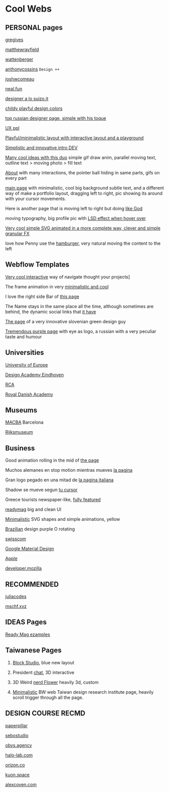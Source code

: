 # Cool Webs

## **PERSONAL pages**

[gregives](https://gregives.co.uk)

[matthewrayfield](https://www.matthewrayfield.com)

[wattenberger](https://wattenberger.com)

[anthonycossins](https://anthonycossins.com) `Design ++`

[joshwcomeau](https://joshwcomeau.com)

[neal.fun](https://neal.fun)

[designer a lo suizo.it](https://pierrebrunet.it)

[childy playful design colors](https://isolationcreation.club/inspire/)

[top russian designer page, simple with his toque](https://maximaksenov.com)

[UX ppl](https://andrewbretnall.com)

[Playful/minimalistic layout with interactive layout and a playground](http://kaiwei.design/#/)

[Simplistic and innovative intro DEV](https://www.gregorychristian.com)

[Many cool ideas with this duo](https://www.thepapestielliz.com) simple gif draw anim, parallel moving text, outline text > moving photo > fill text

[About](https://www.davidebaratta.com/info) with many interactions, the pointer ball hiding in same parts, gifs on every part

[main page](https://www.davidebaratta.com) with minimalistic, cool big background subtle text, and a different way of make a portfolio layout, dragging left to right, pic showing its around with your cursor movements.

Here is another page that is moving left to right but doing [like God](http://robinmastromarino.com)

moving typography, big profile pic with [LSD effect when hover over](https://kulbachny.com)

[Very cool simple SVG animated in a more complete way, clever and simple granular FX](https://www.svz.io)

love how Penny use the [hamburger](http://pennybanks.com/muse), very natural moving the content to the left

## **Webflow Templates**

[Very cool interactive](https://prisma-portfolio.webflow.io) way of navigate thought  your projects]

The frame animation in very [minimalistic and cool](https://shots-template.webflow.io/projects-wide)

I love the right side Bar of [this page](https://photographytemplate.webflow.io)

The Name stays in the same place all the time, although sometimes are behind, the dynamic social links that [it have](http://dynamic-studios.webflow.io)

[The page](http://roknrol-2018.webflow.io) of a very innovative slovenian green design guy

[Tremendous purple page](https://igma.im) with eye as logo, a russian with a very peculiar taste and humour

## **Universities**

[University of Europe](https://www.ue-germany.com)

[Design Academy Eindhoven](https://www.designacademy.nl)

[RCA](https://www.rca.ac.uk)

[Royal Danish Academy](https://royaldanishacademy.com/programme/graphic-communication-design)

## **Museums**

[MACBA](https://www.macba.cat/en) Barcelona

[Rijksmuseum](https://www.rijksmuseum.nl/nl)

## **Business**

Good animation rolling in the mid of [the page](https://impact.ideo.org)

Muchos alemanes en stop motion mientras mueves [la pagina](https://spielzeit.jungesschauspielhaus.de)

Gran logo pegado en una mitad de [la pagina italiana](https://from.cm)

Shadow se mueve segun [tu cursor](https://readymag.com/readymag/oracle-cards/)

Greece tourists newspaper-like, [fully featured](https://chronakis.homeybee.gr)

[readymag](https://readymag.com) big and clean UI

[Minimalistic](https://www.thegrammarof.com) SVG shapes and simple animations, yellow

[Brazilian](https://bloomers.com.br) design purple O rotating

[swisscom](http://swisscom.ch/)

[Google Material Design](https://material.io/design)

[Apple](apple.com)

[developer.mozilla](http://developer.mozilla.org/)

## **RECOMMENDED**

[juliacodes](juliacodes.com)

[mschf.xyz](mschf.xyz)

## **IDEAS Pages**

[Ready Mag ezamples](https://readymag.com/examples)

## Taiwanese Pages

1. [Block Studio](https://blockstudio.tw), blue new layout

1. President [chat](https://politicsdesign.tw/president/), 3D interactive

1. 3D Weird [nerd Flower](https://dcaward-vgw.org.tw) heavily 3d, custom

1. [Minimalistic](https://www.tdri.org.tw/about/) BW web Taiwan design research institute page, heavily scroll trigger through all the page.

## **DESIGN COURSE RECMD**

[paperpillar](youtube.com/redirect?event=video_description&redir_token=QUFFLUhqazhjb2RIZktJMG1JNTVzWW83dDV3bmg4Z0htUXxBQ3Jtc0tuaEhGdXdldUEtaG0tMkJzVjF3RmpRVEliUmw3Tzkzd3B2U0MtYzFhNGtmbnFUbTJ1YVJ1YWo4cTU2SHVnUUZKSU81NmxnVlVHeG1zUGpDME00elF6V29FeW8xaG0xOGR5WHp5Nm9ZY05Qb050Y1pLVQ&q=https%3A%2F%2Fpaperpillar.com%2F)

[sebostudio](youtube.com/redirect?event=video_description&redir_token=QUFFLUhqbjZ1b3lBRVhXVHdhR2tzeHh2bWpaX0pXanRJZ3xBQ3Jtc0tuRnliaGlZS2E0TXp4Q05paVJKSk11aWh6MHRFWXlHTGRESmx4ZzdFWTk5UktXcV9iem1HeGdFUnFRODFYUlZReE1Dc01rWkxOalF4TTZjbXJSZmJhQXF5WURCMmZvell1VVVTQjJYdTBqcUZQZXcxWQ&q=https%3A%2F%2Fsebostudio.com%2F)

[obys.agency](youtube.com/redirect?event=video_description&redir_token=QUFFLUhqbFR5M2lCUDVjUWpPQ2pxdGJ4NUxsaVVoY2xtUXxBQ3Jtc0ttcnBFTjl4SjFnTzZuWnBwNzlLUXVMNjBteW40T0FqZUZfbGVvM0tJdUpVdUNKWldsZ2ZNZVlPNFh5SVhoeEh3VnlZTzVPWkZrd1pod0JJNFZUUHhHUmtFbEFGSEpOUTlNb2ZZdjRtTmtnc3NUc1Rjaw&q=https%3A%2F%2Fobys.agency%2F)

[halo-lab.com](youtube.com/redirect?event=video_description&redir_token=QUFFLUhqbTQxdnpHaVA2QXA5cWVLUEtGdk5Pb0hmUXBLZ3xBQ3Jtc0ttNVIyY2pCbFZzNzRXaFc2Vms0djNWTHdMbVpVbmMydzN1eGZyTEdCX0xqM0dnWHZlLTVCQm1vUm4yakYteExyd3NUZUNOMEQwWFRkbVpRZ1d1SXhPd044bDFINUZVVUprcEFLZTd2QVprYWRGa24xNA&q=https%3A%2F%2Fwww.halo-lab.com%2F)

[orizon.co](youtube.com/redirect?event=video_description&redir_token=QUFFLUhqa0dZMGFnLWttczQ4UzVDSS04WE1pUkk3cFdud3xBQ3Jtc0trMEUyWmNtMkdLUkpWenc3TlpNLXRUenY2Yjg0SUFRcDBYQzRFZ0NOaXlMUTRzWmh2Y0Q3R0Zfb2J1aG1nOWVUU3MwNjFjWVUzRTJUVlBYaGxndmNkLUJKNFFNeDNSdjFXQjNzQkZMVmlNbFBXR19vRQ&q=https%3A%2F%2Fwww.orizon.co%2F)

[kuon.space](youtube.com/redirect?event=video_description&redir_token=QUFFLUhqbExMQkRmM2dGNjJqbUktVjQ5SlVjbGhJYnF4Z3xBQ3Jtc0trNUhkQWpoLVhhNGctYmVVbk05a3d6bzd4dXZicnlXamtxSUdVWDYtd3Jub1NnUHlGT1RxSEJrVFd6YXpfcWFDdUxQb2JGcWM5Wi1iV1QweFNpZkY1YlVQajVmTjRtcE12ZFoxV3dwcTVXZ2hLUVZacw&q=https%3A%2F%2Fkuon.space%2F)

[alexcoven.com](youtube.com/redirect?event=video_description&redir_token=QUFFLUhqbkN5UUpqTW43Q0hkRFM2M25oSEdvVFVHVUwtZ3xBQ3Jtc0trME9NNzliQjNmdEk2RlRGRWNMMmlzWkNtSWRwWTBoeDhaSTRoc0VhUG4wMTk2ckpHbWhOYXdPaFpGbHQ0MlhPSDRyR3YwMnE1YkRRRWx2TW1tby1xei0yTFBTNTVmZE1TdzlUZVR5Y2Z4VVNaZ29CZw&q=https%3A%2F%2Fwww.alexcoven.com%2F)
